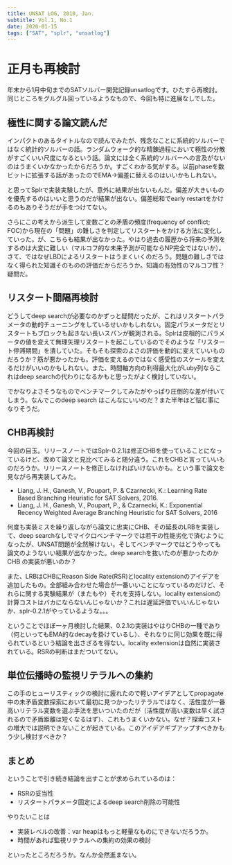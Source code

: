 ```yaml
---
title: UNSAT LOG, 2010, Jan.
subtitle: Vol.1, No.1
date: 2020-01-15
tags: ["SAT", "splr", "unsatlog"]
---
```

# 正月も再検討

年末から1月中旬までのSATソルバー開発記録unsatlogです。ひたすら再検討。同じところをグルグル回っているようなもので、今回も特に進展なしでした。

## 極性に関する論文読んだ

インパクトのあるタイトルなので読んでみたが、残念なことに系統的ソルバーではなく統計的ソルバーの話。ランダムウォーク的な精錬過程において極性の分散がすごくいい尺度になるという話。論文には全く系統的ソルバーへの言及がないのはうまくいかなかったからだろうか。すごくわかる気がする。以前phaseを数ビットに拡張する話があったのでEMA→偏差に替えるのはいいかもしれない。

と思ってSplrで実装実験したが、意外に結果が出ないもんだ。偏差が大きいものを優先するのはいいと思うのだが結果が出ない。偏差総和でearly restartをかけるのもありそうだが手をつけてない。

さらにこの考えから派生して変数ごとの矛盾の頻度(frequency of conflict; FOC)から現在の「問題」の難しさを判定してリスタートをかける方法に変化していった。が、こちらも結果が出なかった。やはり過去の履歴から将来の予測をするのは大変に難しい（マルコフ的な未来予測が可能ならNP完全ではないか）。さて、ではなぜLBDによるリスタートはうまくいくのだろう。問題の難しさではなく得られた知識そのものの評価だからだろうか。知識の有効性のマルコフ性？疑問だ。

## リスタート間隔再検討

どうしてdeep searchが必要なのかずっと疑問だったが、これはリスタートパラメータの動的チューニングをしているせいかもしれない。固定パラメータだとリスタートもブロックも起きない長いスパンが観測される。Splrは皮相的にパラメータの値を変えて無理矢理リスタートを起こしているのでそのような「リスタート停滞期間」を潰していた。そもそも探索のよさの評価を動的に変えていいものだろうか？筋が悪かったかも。評価を変えるのではなく感受性のスケールを変えるだけがいいのかもしれない。また、時間軸方向の利得最大化がLuby列ならこれはdeep searchの代わりになるかもと思ったがよく検討していない。

でかなりよさそうなものでベンチマークしてみたがやっぱり圧倒的な差が付いてしまう。なんでこのdeep search はこんなにいいのだ？また半年ほど悩む事になりそうだ。

## CHB再検討

今回の目玉。リリースノートではSplr-0.2.1は修正CHBを使っていることになっているけど、改めて論文と見比べてみると随分違う。これをCHBと言っていいものだろうか。リリースノートを修正しなければいけないかも。という事で論文を見ながら再実装してみた。

- Liang, J. H., Ganesh, V., Poupart, P. & Czarnecki, K.: Learning Rate Based Branching Heuristic for SAT Solvers, 2016.
- Liang, J. H., Ganesh, V., Poupart, P., & Czarnecki, K.: Exponential Recency Weighted Average Branching Heuristic for SAT Solvers, 2016

何度も実装ミスを繰り返しながら論文に忠実にCHB、その延長のLRBを実装して、deep searchなしでマイクロベンチマークでは若干の性能劣化で済むようになったが、UNSAT問題が全然解けない。そしてベンチマークではどうやっても論文のようないい結果が出なかった。deep searchを抜いたのが悪かったのかCHB の実装が悪いのか？

また、LRBはCHBにReason Side Rate(RSR)とlocality extensionのアイデアを追加したもの。全部組み合わせた場合が一番いいことになっているのだけど、それらに関する実験結果が（またもや）それを支持しない。locality extensionの計算コストはバカにならないんじゃないか？これは遅延評価でいいんじゃないか、splr-0.2.1がやっているような。。。

ということでほぼ一ヶ月検討した結果、0.2.1の実装はやはりCHBの一種であり（何といってもEMA的なdecayを掛けているし）、それなりに同じ効果を既に得られているという結論を出さざるを得ない。locality extensionは自然に実装されている。RSRの判断はまだついてない。

## 単位伝播時の監視リテラルへの集約

この手のヒューリスティックの検討に疲れたので軽いアイデアとしてpropagate中の未矛盾変数探索において最初に見つかったリテラルではなく、活性度が一番高いリテラル変数を選ぶ手法を思いついたのだが（活性度が高い変数は早く試されるので矛盾距離は短くなるはず）、これもうまくいかない。なぜ？探索コストの増大では説明できないことが起きている。このアイデアギブアップすべきかもう少し検討すべきか？

## まとめ

ということで引き続き結論を出すことが求められているのは：

- RSRの妥当性
- リスタートパラメータ固定によるdeep search削除の可能性

やりたいことは

- 実装レベルの改善：var heapはもっと軽量なものにできないだろうか。
- 時間があれば監視リテラルへの集約の効果の検討

といったところだろうか。なんか全然進まない。
